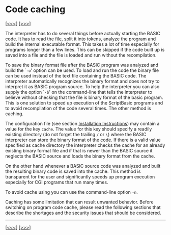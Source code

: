 # Code caching

[\[\<\<\<\]](ug_3.8.md) [\[\>\>\>\]](ug_4.1.md)

The interpreter has to do several things before actually starting the
BASIC code. It has to read the file, split it into tokens, analyze the
program and build the internal executable format. This takes a lot of
time especially for programs longer than a few lines. This can be
skipped if the code built up is saved into a file and the file is loaded
and run without the recompilation.

To save the binary format file after the BASIC program was analyzed and
build the \``-o`' option can be used. To load and run the code the
binary file can be used instead of the text file containing the BASIC
code. The interpreter automatically recognizes the binary format and
does not try to interpret it as BASIC program source. To help the
interpreter you can also supply the option \``-b`' on the command-line
that tells the interpreter to believe without checking that the file is
binary format of the basic program. This is one solution to speed up
execution of the ScriptBasic programs and to avoid recompilation of the
code several times. The other method is caching.

The configuration file (see section [Installation
Instructions](ug_3.md)) may contain a value for the key `cache`. The
value for this key should specify a readily existing directory (do not
forget the trailing `/` or `\`) where the BASIC interpreter can store
the binary format of the code. If there is a valid value specified as
cache directory the interpreter checks the cache for an already existing
binary format file and if that is newer than the BASIC source it
neglects the BASIC source and loads the binary format from the cache.

On the other hand whenever a BASIC source code was analyzed and built
the resulting binary code is saved into the cache. This method is
transparent for the user and significantly speeds up program execution
especially for CGI programs that run many times.

To avoid cache using you can use the command-line option `-n`.

Caching has some limitation that can result unwanted behavior. Before
switching on program code cache, please read the following sections that
describe the shortages and the security issues that should be
considered.

-----

[\[\<\<\<\]](ug_3.8.md) [\[\>\>\>\]](ug_4.1.md)
